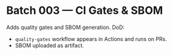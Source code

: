 # Batch 003 — CI Gates & SBOM
Adds quality gates and SBOM generation.
DoD:
- `quality-gates` workflow appears in Actions and runs on PRs.
- SBOM uploaded as artifact.
